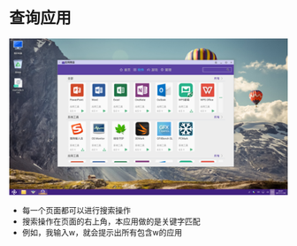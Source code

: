 
# 查询应用
![](../pic/soft/AppS_ruanjian.png)
- 每一个页面都可以进行搜索操作
- 搜索操作在页面的右上角，本应用做的是关键字匹配
- 例如，我输入w，就会提示出所有包含w的应用
